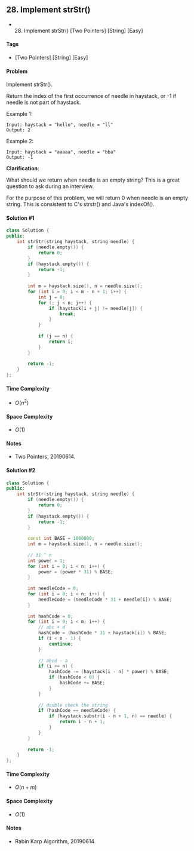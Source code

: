 ## 28. Implement strStr()
- 28. Implement strStr() [Two Pointers] [String] [Easy]

#### Tags
- [Two Pointers] [String] [Easy]

#### Problem
Implement strStr().

Return the index of the first occurrence of needle in haystack, or -1 if needle is not part of haystack.

Example 1:

    Input: haystack = "hello", needle = "ll"
    Output: 2

Example 2:

    Input: haystack = "aaaaa", needle = "bba"
    Output: -1

**Clarification**:

What should we return when needle is an empty string? This is a great question to ask during an interview.

For the purpose of this problem, we will return 0 when needle is an empty string. This is consistent to C's strstr() and Java's indexOf().

#### Solution #1
``` C++
class Solution {
public:
    int strStr(string haystack, string needle) {
        if (needle.empty()) {
            return 0;
        }
        if (haystack.empty()) {
            return -1;
        }
        
        int m = haystack.size(), n = needle.size();
        for (int i = 0; i < m - n + 1; i++) {
            int j = 0;
            for (; j < n; j++) {
                if (haystack[i + j] != needle[j]) {
                    break;
                }
            }
            
            if (j == n) {
                return i;
            }
        }
        
        return -1;
    }
};
```

#### Time Complexity
- $O(n^2)$

#### Space Complexity
- $O(1)$

#### Notes
- Two Pointers, 20190614.

#### Solution #2
``` C++
class Solution {
public:
    int strStr(string haystack, string needle) {
        if (needle.empty()) {
            return 0;
        }
        if (haystack.empty()) {
            return -1;
        }
        
        const int BASE = 1000000;
        int m = haystack.size(), n = needle.size();
        
        // 31 ^ n
        int power = 1;
        for (int i = 0; i < n; i++) {
            power = (power * 31) % BASE;
        }
        
        int needleCode = 0;
        for (int i = 0; i < n; i++) {
            needleCode = (needleCode * 31 + needle[i]) % BASE;
        }
        
        int hashCode = 0;
        for (int i = 0; i < m; i++) {
            // abc + d
            hashCode = (hashCode * 31 + haystack[i]) % BASE;
            if (i < n - 1) {
                continue;
            }
            
            // abcd - a
            if (i >= n) {
                hashCode -= (haystack[i - n] * power) % BASE;
                if (hashCode < 0) {
                    hashCode += BASE;
                }
            }
            
            // double check the string
            if (hashCode == needleCode) {
                if (haystack.substr(i - n + 1, n) == needle) {
                    return i - n + 1;
                }
            }
        }
        
        return -1;
    }
};
```

#### Time Complexity
- $O(n + m)$

#### Space Complexity
- $O(1)$

#### Notes
- Rabin Karp Algorithm, 20190614.
